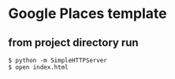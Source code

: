 # Google Places template


## from project directory run

```
$ python -m SimpleHTTPServer
$ open index.html
```
